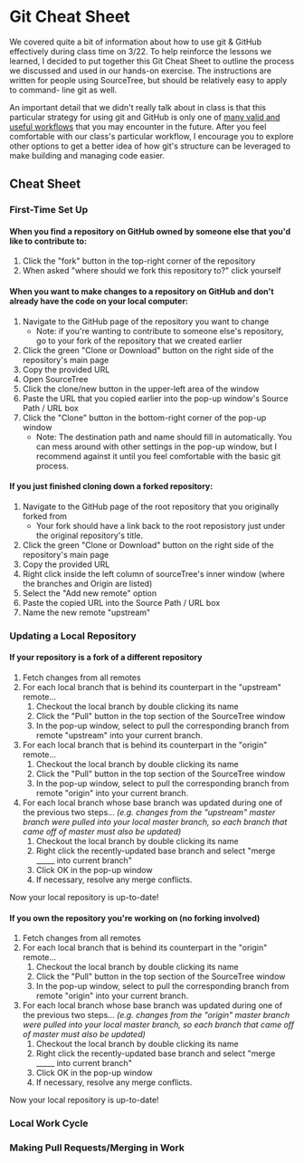 # Git Cheat Sheet

We covered quite a bit of information about how to use git & GitHub effectively during class time on 3/22. 
To help reinforce the lessons we learned, I decided to put together this Git Cheat Sheet to outline the process we discussed and used
in our hands-on exercise. The instructions are written for people using SourceTree, but should be relatively easy to apply to command-
line git as well.

An important detail that we didn't really talk about in class is that this particular strategy for using git and GitHub is only one
of [many valid and useful workflows](https://www.atlassian.com/git/tutorials/comparing-workflows) that you may encounter in the future.
After you feel comfortable with our class's particular workflow, I encourage you to explore other options to get a better idea of how
git's structure can be leveraged to make building and managing code easier.

## Cheat Sheet

### First-Time Set Up

#### When you find a repository on GitHub owned by someone else that you'd like to contribute to:

1. Click the "fork" button in the top-right corner of the repository 
2. When asked "where should we fork this repository to?" click yourself

#### When you want to make changes to a repository on GitHub and don't already have the code on your local computer:

1. Navigate to the GitHub page of the repository you want to change
    * Note: if you're wanting to contribute to someone else's repository, go to your fork of the repository that we created earlier
2. Click the green "Clone or Download" button on the right side of the repository's main page
3. Copy the provided URL
4. Open SourceTree
5. Click the clone/new button in the upper-left area of the window
6. Paste the URL that you copied earlier into the pop-up window's Source Path / URL box
7. Click the "Clone" button in the bottom-right corner of the pop-up window
    * Note: The destination path and name should fill in automatically. You can mess around with other settings in the pop-up window, but
    I recommend against it until you feel comfortable with the basic git process.

#### If you just finished cloning down a forked repository:

1. Navigate to the GitHub page of the root repository that you originally forked from
    * Your fork should have a link back to the root reposistory just under the original repository's title.
2. Click the green "Clone or Download" button on the right side of the repository's main page
3. Copy the provided URL
4. Right click inside the left column of sourceTree's inner window (where the branches and Origin are listed)
5. Select the "Add new remote" option
6. Paste the copied URL into the Source Path / URL box
7. Name the new remote "upstream"

### Updating a Local Repository

#### If your repository is a fork of a different repository

1. Fetch changes from all remotes
2. For each local branch that is behind its counterpart in the "upstream" remote...
     1. Checkout the local branch by double clicking its name
     2. Click the "Pull" button in the top section of the SourceTree window
     3. In the pop-up window, select to pull the corresponding branch from remote "upstream" into your current branch.
3. For each local branch that is behind its counterpart in the "origin" remote...
     1. Checkout the local branch by double clicking its name
     2. Click the "Pull" button in the top section of the SourceTree window
     3. In the pop-up window, select to pull the corresponding branch from remote "origin" into your current branch.
4. For each local branch whose base branch was updated during one of the previous two steps... 
*(e.g. changes from the "upstream" master branch were pulled into your local master branch, so each branch that came off of master must 
also be updated)*
     1. Checkout the local branch by double clicking its name
     2. Right click the recently-updated base branch and select "merge _____ into current branch"
     3. Click OK in the pop-up window
     4. If necessary, resolve any merge conflicts.

Now your local repository is up-to-date!

#### If you own the repository you're working on (no forking involved)

1. Fetch changes from all remotes
2. For each local branch that is behind its counterpart in the "origin" remote...
     1. Checkout the local branch by double clicking its name
     2. Click the "Pull" button in the top section of the SourceTree window
     3. In the pop-up window, select to pull the corresponding branch from remote "origin" into your current branch.
3. For each local branch whose base branch was updated during one of the previous two steps... 
*(e.g. changes from the "origin" master branch were pulled into your local master branch, so each branch that came off of master must 
also be updated)*
     1. Checkout the local branch by double clicking its name
     2. Right click the recently-updated base branch and select "merge _____ into current branch"
     3. Click OK in the pop-up window
     4. If necessary, resolve any merge conflicts.

Now your local repository is up-to-date!

### Local Work Cycle



### Making Pull Requests/Merging in Work


